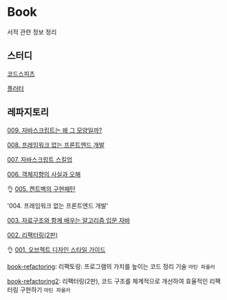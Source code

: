 # Book

서적 관련 정보 정리

## 스터디

[코드스피츠](https://github.com/khs-note/study-codespitz)

[플러터](https://github.com/khs-note/study-flutter)


## 레파지토리

[009. 자바스크립트는 왜 그 모양일까?](https://github.com/khs-note/book-009)

[008. 프레임워크 없는 프론트엔드 개발](https://github.com/khs-note/book-008)

[007. 자바스크립트 스킬업](https://github.com/khs-note/book-007)

[006. 객체지향의 사실과 오해](https://github.com/khs-note/book-006)

:ok_hand: [005. 켄트벡의 구현패턴](https://github.com/khs-note/book-005)

'004. 프레임워크 없는 프론트엔드 개발'

[003. 자료구조와 함께 배우는 알고리즘 입문 자바](https://github.com/khs-note/book-003)

[002. 리팩터링(2판)](https://github.com/khs-note/book-002)

:ok_hand: [001. 오브젝트 디자인 스타일 가이드](https://github.com/khs-note/book-001)

[book-refactoring](https://github.com/khs-note/book-refactoring): 리팩토링: 프로그램의 가치를 높이는 코드 정리 기술 `마틴 파울러`

[book-refactoring2](https://github.com/khs-note/book-refactoring2): 리팩터링(2판), 코드 구조를 체계적으로 개선하여 효율적인 리팩터링 구현하기 `마틴 파울러`
